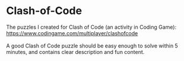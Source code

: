 # Clash-of-Code
The puzzles I created for Clash of Code (an activity in Coding Game):<br>
https://www.codingame.com/multiplayer/clashofcode
<br><br>
A good Clash of Code puzzle should be easy enough to solve within 5 minutes, and contains clear description and fun content.
